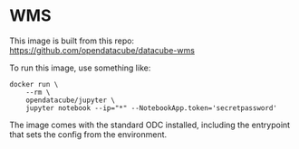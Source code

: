 # WMS

This image is built from this repo: https://github.com/opendatacube/datacube-wms

To run this image, use something like:

```
docker run \
    --rm \
    opendatacube/jupyter \
    jupyter notebook --ip="*" --NotebookApp.token='secretpassword'
```

The image comes with the standard ODC installed, including the entrypoint that sets the config from the environment.